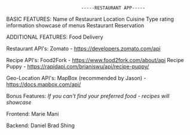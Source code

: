                                 -----RESTAURANT APP-----


BASIC FEATURES:
Name of Restaurant
Location
Cuisine Type
rating information
showcase of menus
Restaurant Reservation

ADDITIONAL FEATURES:
Food Delivery



Restaurant API's:
Zomato - https://developers.zomato.com/api

Recipe API's:
Food2Fork - https://www.food2fork.com/about/api
Recipe Puppy - https://rapidapi.com/brianiswu/api/recipe-puppy/

Geo-Location API's:
MapBox (recommended by Jason) - https://docs.mapbox.com/api/

Bonus Features:
*If you can't find your preferred food - recipes will showcase*



Frontend:
Marie
Mani

Backend:
Daniel
Brad
Shing